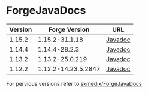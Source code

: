 # ForgeJavaDocs

| Version | Forge Version       | URL |
| ------- | ------------------- | --- |
| 1.15.2  | 1.15.2-31.1.18      | [Javadoc](https://nekoyue.github.io/ForgeJavaDocs/javadoc/1.15.2-31.1.18/) |
| 1.14.4  | 1.14.4-28.2.3       | [Javadoc](https://nekoyue.github.io/ForgeJavaDocs/javadoc/1.14.4-28.2.3/) |
| 1.13.2  | 1.13.2-25.0.219     | [Javadoc](https://nekoyue.github.io/ForgeJavaDocs/javadoc/1.13.2-25.0.219/) |
| 1.12.2  | 1.12.2-14.23.5.2847 | [Javadoc](https://nekoyue.github.io/ForgeJavaDocs/javadoc/1.12.2-14.23.5.2847/) |


For pervious versions refer to [skmedix/ForgeJavaDocs](https://github.com/skmedix/ForgeJavaDocs)